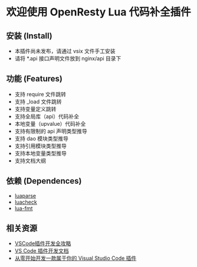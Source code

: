 # 欢迎使用 OpenResty Lua 代码补全插件

## 安装 (Install)

* 本插件尚未发布，请通过 vsix 文件手工安装
* 请将 *.api 接口声明文件放到 nginx/api 目录下

## 功能 (Features)

* 支持 require 文件跳转
* 支持 _load 文件跳转
* 支持变量定义跳转
* 支持全局库（api）代码补全
* 本地变量（upvalue）代码补全
* 支持有限制的 api 声明类型推导
* 支持 dao 模块类型推导
* 支持引用模块类型推导
* 支持本地变量类型推导
* 支持文档大纲

## 依赖 (Dependences)

* [luaparse](https://github.com/oxyc/luaparse)
* [luacheck](https://github.com/mpeterv/luacheck)
* [lua-fmt](https://github.com/trixnz/lua-fmt)

## 相关资源

* [VSCode插件开发全攻略](http://blog.haoji.me/vscode-plugin-overview.html)
* [VS Code 插件开发文档](https://www.bookstack.cn/read/VS-Code-Extension-Doc-ZH/README.md)
* [从零开始开发一款属于你的 Visual Studio Code 插件](https://www.bilibili.com/video/BV1CJ411v7CU/)
